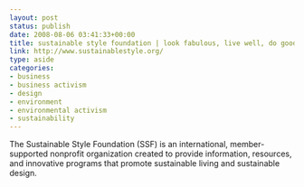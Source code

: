 ```yaml
---
layout: post
status: publish
date: 2008-08-06 03:41:33+00:00
title: sustainable style foundation | look fabulous, live well, do good
link: http://www.sustainablestyle.org/
type: aside
categories:
- business
- business activism
- design
- environment
- environmental activism
- sustainability
---
```


The Sustainable Style Foundation (SSF) is an international, member-supported nonprofit organization created to provide information, resources, and innovative programs that promote sustainable living and sustainable design.
